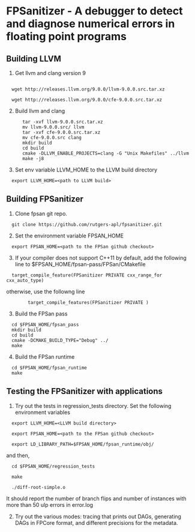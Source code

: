FPSanitizer - A debugger to detect and diagnose numerical errors in floating point programs
======

Building LLVM
------

1. Get llvm and clang version 9
```

  wget http://releases.llvm.org/9.0.0/llvm-9.0.0.src.tar.xz

  wget http://releases.llvm.org/9.0.0/cfe-9.0.0.src.tar.xz
```

2. Build llvm and clang

```
      tar -xvf llvm-9.0.0.src.tar.xz
      mv llvm-9.0.0.src/ llvm
      tar -xvf cfe-9.0.0.src.tar.xz
      mv cfe-9.0.0.src clang
      mkdir build
      cd build
      cmake -DLLVM_ENABLE_PROJECTS=clang -G "Unix Makefiles" ../llvm
      make -j8

```

3. Set env variable LLVM_HOME to the LLVM build directory
```
  export LLVM_HOME=<path to LLVM build>
```

Building FPSanitizer
------

1. Clone fpsan git repo.
```
  git clone https://github.com/rutgers-apl/fpsanitizer.git

```

2. Set the environment variable FPSAN_HOME

```
  export FPSAN_HOME=<path to the FPSan github checkout>

```


3. If your compiler does not support C++11 by default, add the following line to $FPSAN_HOME/fpsan-pass/FPSan/CMakefile

```
  target_compile_feature(FPSanitizer PRIVATE cxx_range_for cxx_auto_type)

```

otherwise, use the followng line

```
        target_compile_features(FPSanitizer PRIVATE )

```

3. Build the FPSan pass

```
  cd $FPSAN_HOME/fpsan_pass
  mkdir build
  cd build
  cmake -DCMAKE_BUILD_TYPE="Debug" ../
  make

```


4. Build the FPSan runtime

```
  cd $FPSAN_HOME/fpsan_runtime
  make

```



Testing the FPSanitizer with applications
------

1. Try out the tests in regression_tests directory. Set the following environment variables

```
  export LLVM_HOME=<LLVM build directory>

  export FPSAN_HOME=<path to the FPSan github checkout>

  export LD_LIBRARY_PATH=$FPSAN_HOME/fpsan_runtime/obj/

```

and then,
```
  cd $FPSAN_HOME/regression_tests
  
  make

  ./diff-root-simple.o

```

It should report the number of branch flips and number of instances with more than 50 ulp errors in error.log


2. Try out the various modes: tracing that prints out DAGs, generating
DAGs in FPCore format, and different precisions for the metadata.
